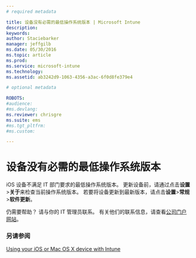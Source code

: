 ```yaml
---
# required metadata

title: 设备没有必需的最低操作系统版本 | Microsoft Intune
description:
keywords:
author: Staciebarker
manager: jeffgilb
ms.date: 05/30/2016
ms.topic: article
ms.prod:
ms.service: microsoft-intune
ms.technology:
ms.assetid: ab3242d9-1063-4356-a3ac-6f0d8fe379e4

# optional metadata

ROBOTS:
#audience:
#ms.devlang:
ms.reviewer: chrisgre
ms.suite: ems
#ms.tgt_pltfrm:
#ms.custom:

---
```



# 设备没有必需的最低操作系统版本

iOS 设备不满足 IT 部门要求的最低操作系统版本。  更新设备前，请通过点击**设置**&gt;**关于**来检查当前操作系统版本。 若要将设备更新到最新版本，请点击**设置**&gt;**常规**&gt;**软件更新**。

仍需要帮助？ 请与你的 IT 管理员联系。 有关他们的联系信息，请查看[公司门户网站](http://portal.manage.microsoft.com)。

### 另请参阅
[Using your iOS or Mac OS X device with Intune](using-your-ios-or-mac-os-x-device-with-intune.md)

<!--HONumber=Jun16_HO2-->


